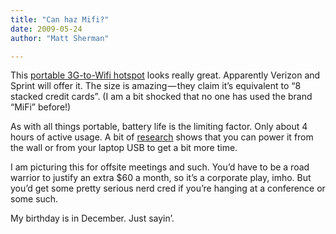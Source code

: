 ```yaml
---
title: "Can haz Mifi?"
date: 2009-05-24
author: "Matt Sherman"

---
```


This [portable 3G-to-Wifi hotspot](http://news.cnet.com/8301-13924_3-10247616-64.html) looks really great. Apparently Verizon and Sprint will offer it. The size is amazing — they claim it’s equivalent to “8 stacked credit cards”. (I am a bit shocked that no one has used the brand “MiFi” before!)

As with all things portable, battery life is the limiting factor. Only about 4 hours of active usage. A bit of [research](http://b2b.vzw.com/broadband/mobilehotspot.html) shows that you can power it from the wall or from your laptop USB to get a bit more time.

I am picturing this for offsite meetings and such. You’d have to be a road warrior to justify an extra $60 a month, so it’s a corporate play, imho. But you’d get some pretty serious nerd cred if you’re hanging at a conference or some such.

My birthday is in December. Just sayin’.
